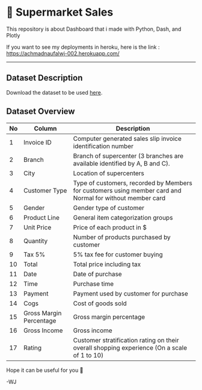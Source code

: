 # :convenience_store: Supermarket Sales
This repository is about Dashboard that i made with Python, Dash, and Plotly

If you want to see my deployments in heroku, here is the link :
https://achmadnaufalwj-002.herokuapp.com/

---

## Dataset Description

Download the dataset to be used [here](https://www.kaggle.com/aungpyaeap/supermarket-sales).

## Dataset Overview

|No|Column|Description|
|---|---|---|
|1|Invoice ID|Computer generated sales slip invoice identification number|
|2|Branch|Branch of supercenter (3 branches are available identified by A, B and C).|
|3|City|Location of supercenters|
|4|Customer Type|Type of customers, recorded by Members for customers using member card and Normal for without member card|
|5|Gender|Gender type of customer|
|6|Product Line|General item categorization groups|
|7|Unit Price|Price of each product in $|
|8|Quantity|Number of products purchased by customer|
|9|Tax 5%|5% tax fee for customer buying|
|10|Total|Total price including tax|
|11|Date|Date of purchase|
|12|Time|Purchase time|
|13|Payment|Payment used by customer for purchase|
|14|Cogs|Cost of goods sold|
|15|Gross Margin Percentage|Gross margin percentage|
|16|Gross Income|Gross income|
|17|Rating|Customer stratification rating on their overall shopping experience (On a scale of 1 to 10)|

Hope it can be useful for you :smiling_face_with_three_hearts:

-WJ
